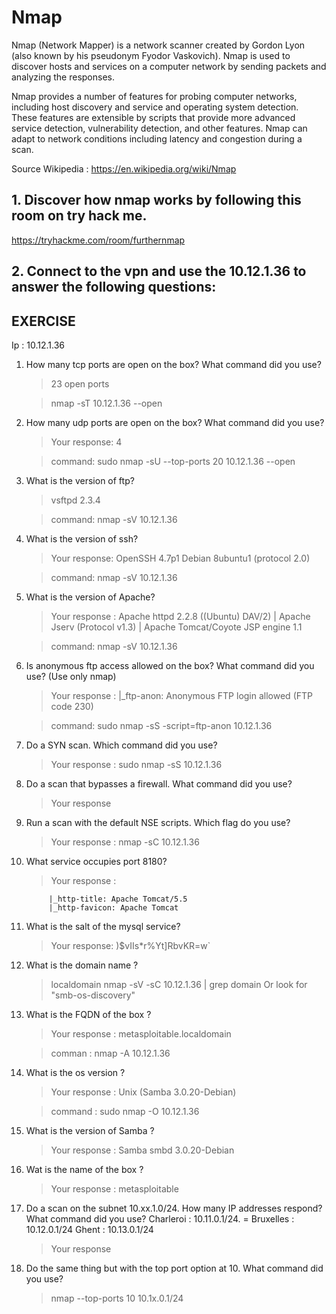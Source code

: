 # Nmap

Nmap (Network Mapper) is a network scanner created by Gordon Lyon (also known by his pseudonym Fyodor Vaskovich). Nmap is used to discover hosts and services on a computer network by sending packets and analyzing the responses.

Nmap provides a number of features for probing computer networks, including host discovery and service and operating system detection. These features are extensible by scripts that provide more advanced service detection, vulnerability detection, and other features. Nmap can adapt to network conditions including latency and congestion during a scan.

Source Wikipedia :  https://en.wikipedia.org/wiki/Nmap

## 1. Discover how nmap works by following this room on try hack me.

https://tryhackme.com/room/furthernmap

## 2. Connect to the vpn and use the 10.12.1.36 to answer the following questions:

## EXERCISE

Ip : 10.12.1.36

1. How many tcp ports are open on the box? What command did you use?
    > 23 open ports
    
    > nmap -sT 10.12.1.36 --open
    
1. How many udp ports are open on the box? What command did you use?
    > Your response: 4
    
    > command: sudo nmap -sU --top-ports 20 10.12.1.36 --open

1. What is the version of ftp?
    > vsftpd 2.3.4
    
    >command: nmap -sV 10.12.1.36

1. What is the version of ssh?
    > Your response: OpenSSH 4.7p1 Debian 8ubuntu1 (protocol 2.0)
    
    >command: nmap -sV 10.12.1.36

1. What is the version of Apache?
    > Your response : Apache httpd 2.2.8 ((Ubuntu) DAV/2) | Apache Jserv (Protocol v1.3) | Apache Tomcat/Coyote JSP engine 1.1
    
    > command: nmap -sV 10.12.1.36

1. Is anonymous ftp access allowed on the box? What command did you use? (Use only nmap)
    > Your response : |_ftp-anon: Anonymous FTP login allowed (FTP code 230)
    
    > command: sudo nmap -sS -script=ftp-anon 10.12.1.36

1. Do a SYN scan. Which command did you use?
    > Your response : sudo nmap -sS 10.12.1.36

1. Do a scan that bypasses a firewall. What command did you use?
    > Your response 

1. Run a scan with the default NSE scripts. Which flag do you use?
    > Your response : nmap -sC 10.12.1.36

1. What service occupies port 8180?
    > Your response  : 
     
     		|_http-title: Apache Tomcat/5.5
	  		|_http-favicon: Apache Tomcat

1. What is the salt of the mysql service?
    > Your response: )$vIIs*r%Yt]RbvKR=w`

1. What is the domain name ?
    > localdomain
    > nmap -sV -sC 10.12.1.36 | grep domain
    > Or look for "smb-os-discovery"


1. What is the FQDN of the box ? 
    > Your response : metasploitable.localdomain
    
    > comman : nmap -A 10.12.1.36

1. What is the os version ? 
    > Your response : Unix (Samba 3.0.20-Debian)
    
    > command :  sudo nmap -O 10.12.1.36

1. What is the version of Samba ?
    > Your response :  Samba smbd 3.0.20-Debian

1. Wat is the name of the box ?
    > Your response : metasploitable

1. Do a scan on the subnet 10.xx.1.0/24. How many IP addresses respond?  What command did you use?
   Charleroi : 10.11.0.1/24. = 
   Bruxelles : 10.12.0.1/24
   Ghent : 10.13.0.1/24
    > Your response 

1. Do the same thing but with the top port option at 10. What command did you use?
    > nmap --top-ports 10 10.1x.0.1/24


